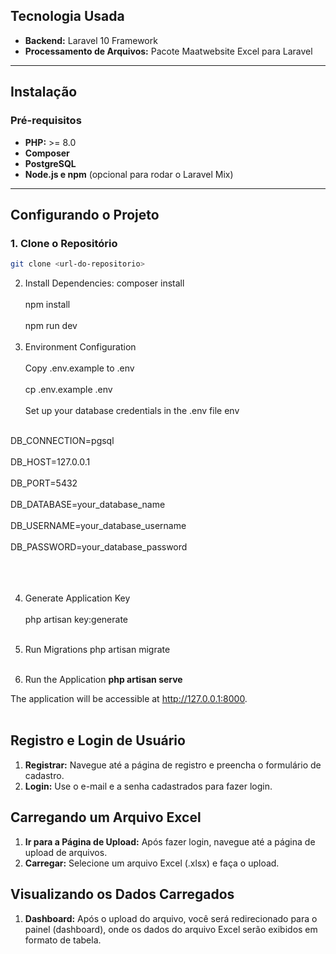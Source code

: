 ## **Tecnologia Usada**  
- **Backend:** Laravel 10 Framework  
- **Processamento de Arquivos:** Pacote Maatwebsite Excel para Laravel  

---

## **Instalação**  

### **Pré-requisitos**  
- **PHP:** >= 8.0  
- **Composer**  
- **PostgreSQL**  
- **Node.js e npm** (opcional para rodar o Laravel Mix)  

---

## **Configurando o Projeto**  

### 1. Clone o Repositório  
```bash
git clone <url-do-repositorio>
```

2.	Install Dependencies:
composer install<br></br>
npm install<br></br>
npm run dev<br></br>
3.	Environment Configuration<br></br>
Copy .env.example to .env
<br></br>
cp .env.example .env<br></br>
Set up your database credentials in the .env file
env <br></br>

DB_CONNECTION=pgsql  <br></br>
DB_HOST=127.0.0.1  <br></br>
DB_PORT=5432 <br></br>
DB_DATABASE=your_database_name <br></br>
DB_USERNAME=your_database_username <br></br>
DB_PASSWORD=your_database_password <br></br>
<br></br>

4.	Generate Application Key<br></br>
php artisan key:generate<br></br>

5.	Run Migrations
php artisan migrate<br></br>

6.	Run the Application
**php artisan serve**

The application will be accessible at http://127.0.0.1:8000.
<br></br>


## Registro e Login de Usuário  
1. **Registrar:** Navegue até a página de registro e preencha o formulário de cadastro.  
2. **Login:** Use o e-mail e a senha cadastrados para fazer login.  

## Carregando um Arquivo Excel  
1. **Ir para a Página de Upload:** Após fazer login, navegue até a página de upload de arquivos.  
2. **Carregar:** Selecione um arquivo Excel (.xlsx) e faça o upload.  

## Visualizando os Dados Carregados  
1. **Dashboard:** Após o upload do arquivo, você será redirecionado para o painel (dashboard), onde os dados do arquivo Excel serão exibidos em formato de tabela.  


